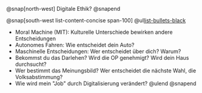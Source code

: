 @snap[north-west]
Digitale Ethik?
@snapend

@snap[south-west list-content-concise span-100]
@ul[list-bullets-black](false)
- Moral Machine (MIT): Kulturelle Unterschiede bewirken andere
Entscheidungen
- Autonomes Fahren: Wie entscheidet dein Auto?
- Maschinelle Entscheidungen: Wer entscheidet über dich? Warum?
- Bekommst du das Darlehen? Wird die OP genehmigt? Wird dein Haus
durchsucht?
- Wer bestimmt das Meinungsbild? Wer entscheidet die nächste Wahl, die
Volksabstimmung?
- Wie wird mein "Job" durch Digitalisierung verändert?
@ulend
@snapend
